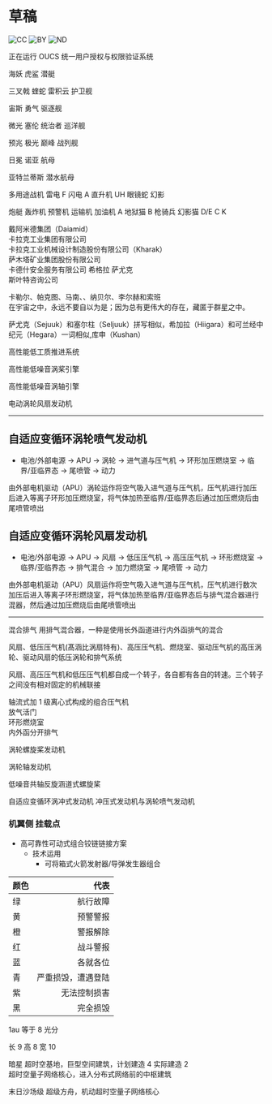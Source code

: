 # 草稿

![CC](https://mirrors.creativecommons.org/presskit/icons/cc.svg) ![BY](https://mirrors.creativecommons.org/presskit/icons/by.svg) ![ND](https://mirrors.creativecommons.org/presskit/icons/nd.svg)

正在运行 OUCS 统一用户授权与权限验证系统

海妖 虎鲨 潜艇

三叉戟 蝰蛇 雷积云 护卫舰

宙斯 勇气 驱逐舰

微光 塞伦 统治者 巡洋舰

预兆 极光 巅峰 战列舰

日冕 诺亚 航母

亚特兰蒂斯 潜水航母

多用途战机
雷电 F
闪电 A
直升机
UH 眼镜蛇
幻影

炮艇 轰炸机 预警机 运输机 加油机
A 地狱猫
B 枪骑兵
幻影猫
D/E C K

戴阿米德集团（Daiamid）  
卡拉克工业集团有限公司  
卡拉克工业机械设计制造股份有限公司（Kharak）  
萨木塔矿业集团股份有限公司  
卡德什安全服务有限公司 希格拉 萨尤克  
斯叶特咨询公司

卡勒尔、帕克图、马南、、纳贝尔、李尔赫和索班  
在宇宙之中，永远不要自以为是；因为总有更伟大的存在，藏匿于群星之中。

萨尤克（Sejuuk）和塞尔柱（Seljuuk）拼写相似，希加拉（Hiigara）和可兰经中纪元（Hegara）一词相似,库申（Kushan）

高性能低工质推进系统

高性能低噪音涡桨引擎

高性能低噪音涡轴引擎

电动涡轮风扇发动机

---

## 自适应变循环涡轮喷气发动机

- 电池/外部电源 -> APU -> 涡轮 -> 进气道与压气机 -> 环形加压燃烧室 -> 临界/亚临界态 -> 尾喷管 -> 动力

由外部电机驱动（APU）涡轮运作将空气吸入进气道与压气机，压气机进行加压后进入等离子环形加压燃烧室，将气体加热至临界/亚临界态后通过加压燃烧后由尾喷管喷出

## 自适应变循环涡轮风扇发动机

- 电池/外部电源 -> APU -> 风扇 -> 低压压气机 -> 高压压气机 -> 环形燃烧室 -> 临界/亚临界态 -> 排气混合 -> 加力燃烧室 -> 尾喷管 -> 动力

由外部电机驱动（APU）风扇运作将空气吸入进气道与压气机，压气机进行数次加压后进入等离子环形燃烧室，将气体加热至临界/亚临界态后与排气混合器进行混器，然后通过加压燃烧后由尾喷管喷出

---

混合排气
用排气混合器，一种是使用长外函道进行内外函排气的混合

风扇、低压压气机(髙涵比涡扇特有)、高压压气机、燃烧室、驱动压气机的高压涡轮、驱动风扇的低压涡轮和排气系统

风扇、高压压气机和低压压气机都自成一个转子，各自都有各自的转速。三个转子之间没有相对固定的机械联接

轴流式加 1 级离心式构成的组合压气机  
放气活门  
环形燃烧室  
内外函分开排气

涡轮螺旋桨发动机

涡轮轴发动机

低噪音共轴反旋涵道式螺旋桨

自适应变循环涡冲式发动机
冲压式发动机与涡轮喷气发动机

### 机翼侧 挂载点

- 高可靠性可动式组合铰链链接方案
  - 技术运用
    - 可将箱式火箭发射器/导弹发生器组合

| 颜色 |               代表 |
| :--- | -----------------: |
| 绿   |           航行故障 |
| 黄   |           预警警报 |
| 橙   |           警报解除 |
| 红   |           战斗警报 |
| 蓝   |           各就各位 |
| 青   | 严重损毁，遭遇登陆 |
| 紫   |       无法控制损害 |
| 黑   |           完全损毁 |

1au 等于 8 光分

长 9
高 8
宽 10

暗星 超时空基地，巨型空间建筑，计划建造 4 实际建造 2  
超时空量子网络核心，进入分布式网络前的中枢建筑

末日沙场级 超级方舟，机动超时空量子网络核心
